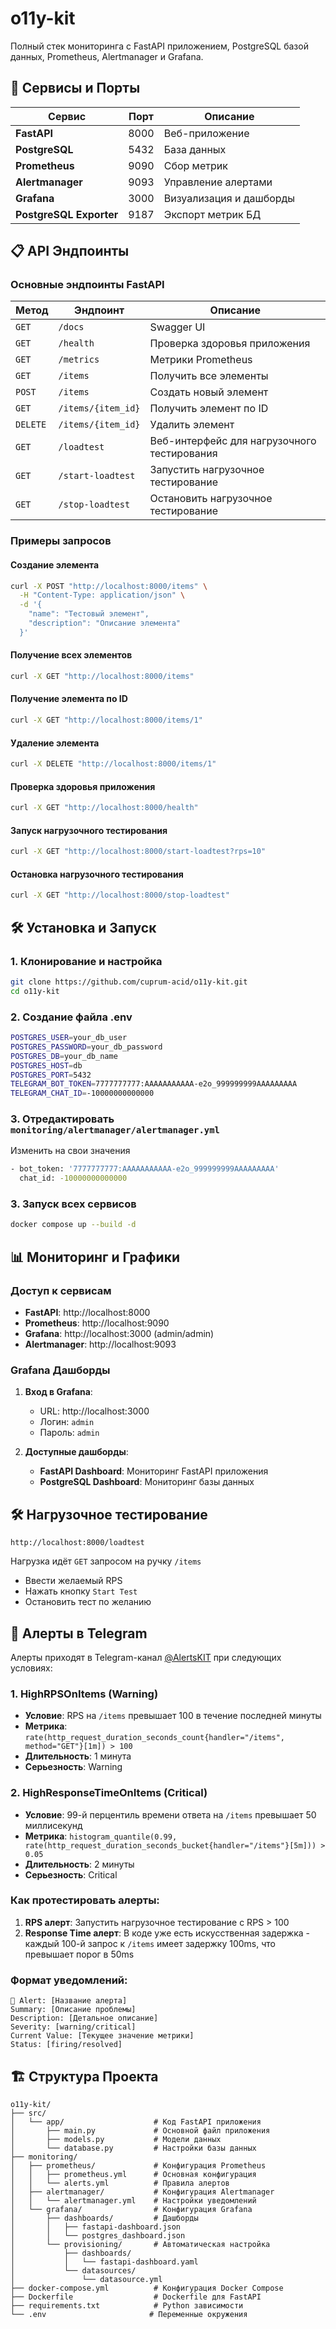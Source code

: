 # o11y-kit

Полный стек мониторинга с FastAPI приложением, PostgreSQL базой данных, Prometheus, Alertmanager и Grafana.

## 🚀 Сервисы и Порты

| Сервис | Порт | Описание |
|--------|------|----------|
| **FastAPI** | 8000 | Веб-приложение |
| **PostgreSQL** | 5432 | База данных |
| **Prometheus** | 9090 | Сбор метрик |
| **Alertmanager** | 9093 | Управление алертами |
| **Grafana** | 3000 | Визуализация и дашборды |
| **PostgreSQL Exporter** | 9187 | Экспорт метрик БД |

## 📋 API Эндпоинты

### Основные эндпоинты FastAPI

| Метод | Эндпоинт | Описание |
|-------|----------|----------|
| `GET` | `/docs` | Swagger UI |
| `GET` | `/health` | Проверка здоровья приложения |
| `GET` | `/metrics` | Метрики Prometheus |
| `GET` | `/items` | Получить все элементы |
| `POST` | `/items` | Создать новый элемент |
| `GET` | `/items/{item_id}` | Получить элемент по ID |
| `DELETE` | `/items/{item_id}` | Удалить элемент |
| `GET` | `/loadtest` | Веб-интерфейс для нагрузочного тестирования |
| `GET` | `/start-loadtest` | Запустить нагрузочное тестирование |
| `GET` | `/stop-loadtest` | Остановить нагрузочное тестирование |

### Примеры запросов

#### Создание элемента
```bash
curl -X POST "http://localhost:8000/items" \
  -H "Content-Type: application/json" \
  -d '{
    "name": "Тестовый элемент",
    "description": "Описание элемента"
  }'
```

#### Получение всех элементов
```bash
curl -X GET "http://localhost:8000/items"
```

#### Получение элемента по ID
```bash
curl -X GET "http://localhost:8000/items/1"
```

#### Удаление элемента
```bash
curl -X DELETE "http://localhost:8000/items/1"
```

#### Проверка здоровья приложения
```bash
curl -X GET "http://localhost:8000/health"
```

#### Запуск нагрузочного тестирования
```bash
curl -X GET "http://localhost:8000/start-loadtest?rps=10"
```

#### Остановка нагрузочного тестирования
```bash
curl -X GET "http://localhost:8000/stop-loadtest"
```

## 🛠️ Установка и Запуск

### 1. Клонирование и настройка
```bash
git clone https://github.com/cuprum-acid/o11y-kit.git
cd o11y-kit
```

### 2. Создание файла .env
```bash
POSTGRES_USER=your_db_user
POSTGRES_PASSWORD=your_db_password
POSTGRES_DB=your_db_name
POSTGRES_HOST=db
POSTGRES_PORT=5432
TELEGRAM_BOT_TOKEN=7777777777:AAAAAAAAAAA-e2o_999999999AAAAAAAAA
TELEGRAM_CHAT_ID=-10000000000000
```

### 3. Отредактировать `monitoring/alertmanager/alertmanager.yml`
Изменить на свои значения
```bash
- bot_token: '7777777777:AAAAAAAAAAA-e2o_999999999AAAAAAAAA'
  chat_id: -10000000000000
```

### 3. Запуск всех сервисов
```bash
docker compose up --build -d
```

## 📊 Мониторинг и Графики

### Доступ к сервисам

- **FastAPI**: http://localhost:8000
- **Prometheus**: http://localhost:9090
- **Grafana**: http://localhost:3000 (admin/admin)
- **Alertmanager**: http://localhost:9093

### Grafana Дашборды

1. **Вход в Grafana**:
   - URL: http://localhost:3000
   - Логин: `admin`
   - Пароль: `admin`

2. **Доступные дашборды**:
   - **FastAPI Dashboard**: Мониторинг FastAPI приложения
   - **PostgreSQL Dashboard**: Мониторинг базы данных

## 🛠 Нагрузочное тестирование

`http://localhost:8000/loadtest`

Нагрузка идёт `GET` запросом на ручку `/items`

- Ввести желаемый RPS
- Нажать кнопку `Start Test`
- Остановить тест по желанию

## 🚨 Алерты в Telegram

Алерты приходят в Telegram-канал [@AlertsKIT](https://t.me/AlertsKIT) при следующих условиях:

### 1. HighRPSOnItems (Warning)
- **Условие**: RPS на `/items` превышает 100 в течение последней минуты
- **Метрика**: `rate(http_request_duration_seconds_count{handler="/items", method="GET"}[1m]) > 100`
- **Длительность**: 1 минута
- **Серьезность**: Warning

### 2. HighResponseTimeOnItems (Critical)
- **Условие**: 99-й перцентиль времени ответа на `/items` превышает 50 миллисекунд
- **Метрика**: `histogram_quantile(0.99, rate(http_request_duration_seconds_bucket{handler="/items"}[5m])) > 0.05`
- **Длительность**: 2 минуты
- **Серьезность**: Critical

### Как протестировать алерты:

1. **RPS алерт**: Запустить нагрузочное тестирование с RPS > 100
2. **Response Time алерт**: В коде уже есть искусственная задержка - каждый 100-й запрос к `/items` имеет задержку 100ms, что превышает порог в 50ms

### Формат уведомлений:
```
🚨 Alert: [Название алерта]
Summary: [Описание проблемы]
Description: [Детальное описание]
Severity: [warning/critical]
Current Value: [Текущее значение метрики]
Status: [firing/resolved]
```

## 🏗️ Структура Проекта

```
o11y-kit/
├── src/
│   └── app/                    # Код FastAPI приложения
│       ├── main.py             # Основной файл приложения
│       ├── models.py           # Модели данных
│       └── database.py         # Настройки базы данных
├── monitoring/
│   ├── prometheus/             # Конфигурация Prometheus
│   │   ├── prometheus.yml      # Основная конфигурация
│   │   └── alerts.yml          # Правила алертов
│   ├── alertmanager/           # Конфигурация Alertmanager
│   │   └── alertmanager.yml    # Настройки уведомлений
│   └── grafana/                # Конфигурация Grafana
│       ├── dashboards/         # Дашборды
│       │   ├── fastapi-dashboard.json
│       │   └── postgres_dashboard.json
│       └── provisioning/       # Автоматическая настройка
│           ├── dashboards/
│           │   └── fastapi-dashboard.yaml
│           └── datasources/
│               └── datasource.yml
├── docker-compose.yml          # Конфигурация Docker Compose
├── Dockerfile                  # Dockerfile для FastAPI
├── requirements.txt            # Python зависимости
└── .env                       # Переменные окружения
```
